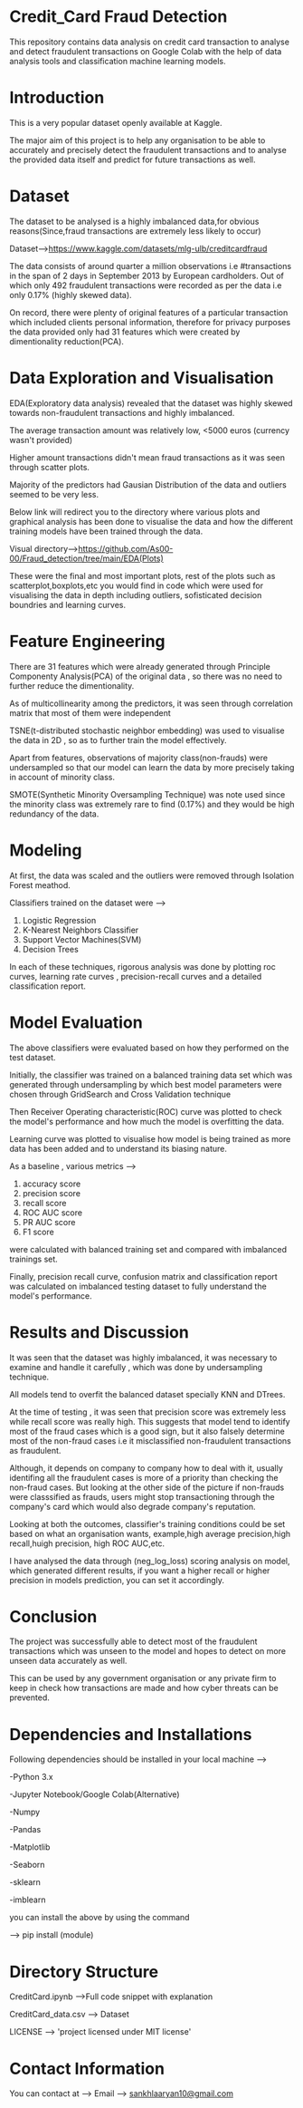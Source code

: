 # Credit_Card Fraud Detection
This repository contains data analysis on credit card transaction to analyse and detect fraudulent transactions on Google Colab with the help of data analysis tools and classification machine learning models.
# Introduction
This is a very popular dataset openly available at Kaggle.

The major aim of this project is to help any organisation to be able to accurately and precisely detect the fraudulent transactions and to analyse the provided data itself and predict for future transactions as well.
# Dataset
The dataset to be analysed is a highly imbalanced data,for obvious reasons(Since,fraud transactions are extremely less likely to occur)

Dataset-->https://www.kaggle.com/datasets/mlg-ulb/creditcardfraud

The data consists of around quarter a million observations i.e #transactions in the span of 2 days in September 2013 by European cardholders. Out  of which only 492 fraudulent transactions were recorded as per the data i.e only 0.17% (highly skewed data).

On record, there were plenty of original features of a particular transaction which included clients personal information, therefore for privacy purposes the data provided only had 31 features which were created by dimentionality reduction(PCA).

# Data Exploration and Visualisation

EDA(Exploratory data analysis) revealed that the dataset was highly skewed towards non-fraudulent transactions and highly imbalanced.

The average transaction amount was relatively low, <5000 euros (currency wasn't provided)

Higher amount transactions didn't mean fraud transactions as it was seen through scatter plots.

Majority of the predictors had Gausian Distribution of the data and outliers seemed to be very less.

Below link will redirect you to the directory where various plots and graphical analysis has been done to visualise the data and how the different training models have been trained through the data.

Visual directory-->https://github.com/As00-00/Fraud_detection/tree/main/EDA(Plots)

These were the final and most important plots, rest of the plots such as scatterplot,boxplots,etc you would find in code which were used for visualising the data in depth including outliers, sofisticated decision boundries and learning curves.

# Feature Engineering
There are 31 features which were already generated through Principle Componenty Analysis(PCA) of the original data , so there was no need to further reduce the dimentionality.

As of multicollinearity among the predictors, it was seen through correlation matrix that most of them were independent

TSNE(t-distributed stochastic neighbor embedding) was used to visualise the data in 2D , so as to further train the model effectively.

Apart from features, observations of majority class(non-frauds) were undersampled so that our model can learn the data by more precisely taking in account of minority class.

SMOTE(Synthetic Minority Oversampling Technique) was note used since the minority class was extremely rare to find (0.17%) and they would be high redundancy of the data.

# Modeling
At first, the data was scaled and the outliers were removed through Isolation Forest meathod.

Classifiers trained on the dataset were -->
  1. Logistic Regression
  2. K-Nearest Neighbors Classifier
  3. Support Vector Machines(SVM)
  4. Decision Trees

In each of these techniques, rigorous analysis was done by plotting roc curves, learning rate curves , precision-recall curves and a detailed classification report.

# Model Evaluation
The above classifiers were evaluated based on how they performed on the test dataset.

Initially, the classifier was trained on a balanced training data set which was generated through undersampling by which best model parameters were chosen through GridSearch and Cross Validation technique

Then Receiver Operating characteristic(ROC) curve was plotted to check the model's performance and how much the model is overfitting the data.

Learning curve was plotted to visualise how model is being trained as more data has been added and to understand its biasing nature.

As a baseline , various metrics -->
  1. accuracy score
  2. precision score
  3. recall score
  4. ROC AUC score
  5. PR AUC score
  6. F1 score

were calculated with balanced training set and compared with imbalanced trainings set.

Finally, precision recall curve, confusion matrix and classification report was calculated on imbalanced testing dataset to fully understand the model's performance.

# Results and Discussion
It was seen that the dataset was highly imbalanced, it was necessary to examine and handle it carefully , which was done by undersampling technique.

All models tend to overfit the balanced dataset specially KNN and DTrees.

At the time of testing , it was seen that precision score was extremely less while recall score was really high. This suggests that model tend to identify most of the fraud cases which is a good sign, but it also falsely determine most of the non-fraud cases i.e it misclassified non-fraudulent transactions as fraudulent.

Although, it depends on company to company how to deal with it, usually identifing all the fraudulent cases is more of a priority than checking the non-fraud cases. But looking at the other side of the picture if non-frauds were classsified as frauds, users might stop transactioning through the company's card which would also degrade company's reputation.

Looking at both the outcomes, classifier's training conditions could be set based on what an organisation wants, example,high average precision,high recall,huigh precision, high ROC AUC,etc.

I have analysed the data through (neg_log_loss) scoring analysis on model, which generated different results, if you want a higher recall or higher precision in models prediction, you can set it accordingly.

# Conclusion
The project was successfully able to detect most of the fraudulent transactions which was unseen to the model and hopes to detect on more unseen data accurately as well.

This can be used by any government organisation or any private firm to keep in check how transactions are made and how cyber threats can be prevented.

# Dependencies and Installations

Following dependencies should be installed in your local machine -->

-Python 3.x

-Jupyter Notebook/Google Colab(Alternative)

-Numpy

-Pandas

-Matplotlib

-Seaborn

-sklearn

-imblearn

you can install the above by using the command

--> pip install (module)

# Directory Structure
CreditCard.ipynb -->Full code snippet with explanation

CreditCard_data.csv --> Dataset

LICENSE --> 'project licensed under MIT license'

# Contact Information
You can contact at -->
Email --> sankhlaaryan10@gmail.com

